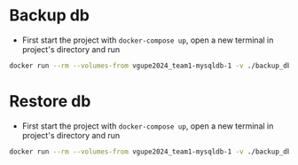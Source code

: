 # Backup db

- First start the project with `docker-compose up`, open a new terminal in project's directory and run

```bash
docker run --rm --volumes-from vgupe2024_team1-mysqldb-1 -v ./backup_db:/backup ubuntu tar cvf /backup/db_backup.tar /var/lib/mysql
```

# Restore db

- First start the project with `docker-compose up`, open a new terminal in project's directory and run

```bash
docker run --rm --volumes-from vgupe2024_team1-mysqldb-1 -v ./backup_db:/backup ubuntu bash -c "cd /var/lib/mysql && tar xvf /backup/db_backup.tar --strip 1"
```


